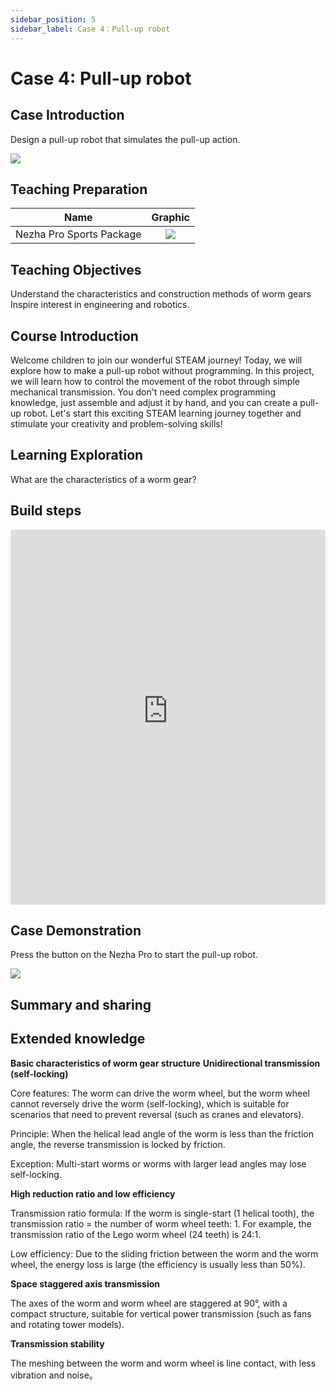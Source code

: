 ```yaml
---
sidebar_position: 5
sidebar_label: Case 4：Pull-up robot
---
```


# Case 4: Pull-up robot

## Case Introduction

Design a pull-up robot that simulates the pull-up action.

![](https://wiki-media-ef.oss-cn-hongkong.aliyuncs.com/docs/microbit/building-blocks/nezha-pro-sports-kit/images/nezha-pro-sports-kit-case-04-01.png)

## Teaching Preparation

|     Name     |            Graphic            |
| :----------: | :--------------------------: |
|   Nezha Pro Sports Package   |   ![](https://wiki-media-ef.oss-cn-hongkong.aliyuncs.com/docs/microbit/building-blocks/nezha-pro-sports-kit/images/nezha-pro-sports-kit-01.png)  |

## Teaching Objectives

Understand the characteristics and construction methods of worm gears
Inspire interest in engineering and robotics.

## Course Introduction

Welcome children to join our wonderful STEAM journey! Today, we will explore how to make a pull-up robot without programming. In this project, we will learn how to control the movement of the robot through simple mechanical transmission. You don't need complex programming knowledge, just assemble and adjust it by hand, and you can create a pull-up robot. Let's start this exciting STEAM learning journey together and stimulate your creativity and problem-solving skills!

## Learning Exploration

What are the characteristics of a worm gear?

## Build steps

<embed src="https://wiki-media-ef.oss-cn-hongkong.aliyuncs.com/docs/microbit/building-blocks/nezha-pro-sports-kit/files/%E5%BC%95%E4%BD%93%E5%90%91%E4%B8%8A%E6%9C%BA%E5%99%A8%E4%BA%BA.pdf" type="application/pdf" width="100%" height="600px" />

## Case Demonstration

Press the button on the Nezha Pro to start the pull-up robot.

![](https://wiki-media-ef.oss-cn-hongkong.aliyuncs.com/docs/microbit/building-blocks/nezha-pro-sports-kit/images/nezha-pro-sports-kit-case-04.gif)

## Summary and sharing

## Extended knowledge

**Basic characteristics of worm gear structure**
**Unidirectional transmission (self-locking)**

Core features: The worm can drive the worm wheel, but the worm wheel cannot reversely drive the worm (self-locking), which is suitable for scenarios that need to prevent reversal (such as cranes and elevators).

Principle: When the helical lead angle of the worm is less than the friction angle, the reverse transmission is locked by friction.

Exception: Multi-start worms or worms with larger lead angles may lose self-locking.

**High reduction ratio and low efficiency**

Transmission ratio formula: If the worm is single-start (1 helical tooth), the transmission ratio = the number of worm wheel teeth: 1. For example, the transmission ratio of the Lego worm wheel (24 teeth) is 24:1.

Low efficiency: Due to the sliding friction between the worm and the worm wheel, the energy loss is large (the efficiency is usually less than 50%).

**Space staggered axis transmission**

The axes of the worm and worm wheel are staggered at 90°, with a compact structure, suitable for vertical power transmission (such as fans and rotating tower models).

**Transmission stability**

The meshing between the worm and worm wheel is line contact, with less vibration and noise。
